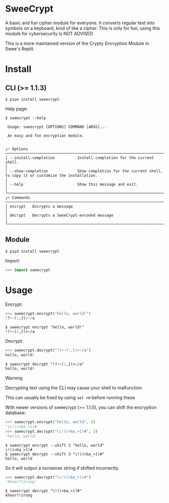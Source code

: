 # SweeCrypt
A basic and fun cipher module for everyone. it converts regular text into symbols on a keyboard, kind of like a cipher. This is only for fun, using this module for cybersecurity is NOT ADVISED

This is a more maintained version of the Crypty Encryption Module in Swee's Replit.

# Install

## CLI (>= 1.1.3)

```shell-session
$ pipx install sweecrypt
```

Help page:
```shell-session
$ sweecrypt --help
                                                                                                                                                                     
 Usage: sweecrypt [OPTIONS] COMMAND [ARGS]...                                                                                                                        
                                                                                                                                                                     
 An easy and fun encryption module.                                                                                                                                  
                                                                                                                                                                     
                                                                                                                                                                     
╭─ Options ─────────────────────────────────────────────────────────────────────────────────────────────────────────────────────────────────────────────────────────╮
│ --install-completion          Install completion for the current shell.                                                                                           │
│ --show-completion             Show completion for the current shell, to copy it or customize the installation.                                                    │
│ --help                        Show this message and exit.                                                                                                         │
╰───────────────────────────────────────────────────────────────────────────────────────────────────────────────────────────────────────────────────────────────────╯
╭─ Commands ────────────────────────────────────────────────────────────────────────────────────────────────────────────────────────────────────────────────────────╮
│ encrypt   Encrypts a message                                                                                                                                      │
│ decrypt   Decrypts a SweeCrypt-encoded message                                                                                                                    │
╰───────────────────────────────────────────────────────────────────────────────────────────────────────────────────────────────────────────────────────────────────╯

```

## Module

```shell-session
$ pip3 install sweecrypt
```

Import:  
```python
>>> import sweecrypt
```

# Usage

Encrypt:  
```python
>>> sweecrypt.encrypt("hello, world!")
!?~~(:,}(>~/a
```
```shell-session
$ sweecrypt encrypt "hello, world!"
!?~~(:,}(>~/a
```

Decrypt:  
```python
>>> sweecrypt.decrypt("!?~~(:,}(>~/a")
hello, world!
```
```shell-session
$ sweecrypt decrypt "!?~~(:,}(>~/a"
hello, world!
```

> [!WARNING]
> Decrypting text using the CLI may cause your shell to malfunction
>
> This can usually be fixed by using `set +H` before running these

With newer versions of sweecrypt (>= 1.1.0), you can shift the encryption database:

```python
>>> sweecrypt.encrypt("hello, world", 3)
'\\!((>ba_>](#'
>>> sweecrypt.decrypt("\\!((>ba_>](#", 3)
'hello, world'
```
```shell-session
$ sweecrypt encrypt --shift 3 "hello, world"
\!((>ba_>](#
$ sweecrypt decrypt --shift 3 "\!((>ba_>](#"
hello, world
```

So it will output a nonsense string if shifted incorrectly.

```python
>>> sweecrypt.decrypt("\\!((>ba_>](#")
'khoor?!zruog'
```
```shell-session
$ sweecrypt decrypt "\!((>ba_>](#"
khoor?!zruog
```
